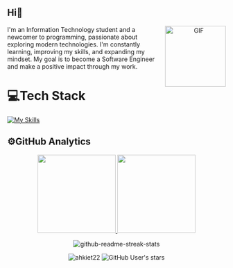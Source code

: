 ## Hi👋 
<p align="center">
  <img align="right" alt="GIF" height="140px" src="https://i.pinimg.com/originals/05/f1/7d/05f17d6e87ad18f65940f896f4cf11a4.gif" />
 <p align="left">I'm an Information Technology student and a newcomer to programming, passionate about exploring modern technologies. I'm constantly learning, improving my skills, and expanding my mindset. My goal is to become a Software Engineer and make a positive impact through my work.</p>
</p>
<p>
</p>

# 💻Tech Stack
[![My Skills](https://skillicons.dev/icons?i=cpp,js,ts,html,css,react,nodejs,express,nextjs,nestjs,materialui,tailwind,postgres,mongodb)](https://skillicons.dev)
## ⚙️GitHub Analytics
<p align="center">  
<a href="https://github.com/ahkiet22">
  <img height="180em" src="https://github-readme-stats.vercel.app/api?username=ahkiet22&show_icons=true&theme=algolia&hide_border=false&include_all_commits=true&count_private=true"/>
  <img height="180em" src="https://github-readme-stats-eight-theta.vercel.app/api/top-langs/?username=ahkiet22&layout=compact&langs_count=8&theme=algolia"/>
</a>
</p>
<p align="center">
<img alt="github-readme-streak-stats" src="https://github-readme-streak-stats.herokuapp.com/?user=ahkiet22&theme=radical&hide_border=false">
</p>
<p align="center"> 
  <img src="https://komarev.com/ghpvc/?username=ahkiet22&label=Profile%20views&color=0e75b6&style=flat" alt="ahkiet22" /> 
  <img alt="GitHub User's stars" src="https://img.shields.io/github/stars/ahkiet22?label=Stars">
</p>
